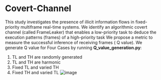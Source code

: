 # Covert-Channel
This study investigates the presence of illicit
information flows in fixed-priority multiframe real-time systems.
We identify an algorithmic covert channel (called FrameLeaker)
that enables a low-priority task to deduce the execution patterns
(frames) of a high-priority task
We propose a metric to
measure the successful inference of receiving frames ( Q value). We generate Q value for Four Cases by running **Q_value_generation.py**:
1. TL and TH are randomly generated
2. TL and TH are harmonic
3. Fixed TL and varied TH 
4. Fixed TH and varied TL
![image](https://github.com/CPS2RL/FrameLeaker/assets/71979845/6a1ed0e7-d2fa-4fc0-be11-4b661f82086e)
